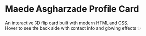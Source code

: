 # Maede Asgharzade Profile Card

An interactive 3D flip card built with modern HTML and CSS.  
Hover to see the back side with contact info and glowing effects ✨

